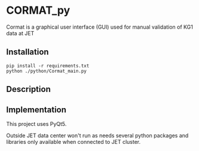 # CORMAT_py
Cormat is a graphical user interface (GUI) used for manual validation of KG1 data at JET

## Installation

```
pip install -r requirements.txt
python ./python/Cormat_main.py
```

## Description


## Implementation
This project uses PyQt5.

Outside JET data center won't run as needs several python packages and libraries only available when connected to JET cluster.
